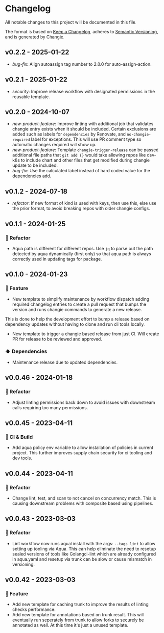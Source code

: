 # Changelog

All notable changes to this project will be documented in this file.

The format is based on [Keep a Changelog](https://keepachangelog.com/en/1.0.0/),
adheres to [Semantic Versioning](https://semver.org/spec/v2.0.0.html),
and is generated by [Changie](https://github.com/miniscruff/changie).

## v0.2.2 - 2025-01-22

- _bug-fix_: Align autoassign tag number to 2.0.0 for auto-assign-action.

## v0.2.1 - 2025-01-22

- _security_: Improve release workflow with designated permissions in the reusable template.

## v0.2.0 - 2024-10-07

- _new-product-feature_: Improve linting with additional job that validates changie entry exists when it should be included. Certain exclusions are added such as labels for `dependencies` by Renovate, and `no-changie-required` label for exceptions. This will use PR comment type so automatic changes required will show up.
- _new-product-feature_: Template `changie-trigger-release` can be passed additional file paths that `git add {}` would take allowing repos like dsv-k8s to include chart and other files that get modified during changie update to be included.
- _bug-fix_: Use the calculated label instead of hard coded value for the dependencies add.

## v0.1.2 - 2024-07-18

- _refactor_: If new format of kind is used with keys, then use this, else use the prior format, to avoid breaking repos with older changie configs.

## v0.1.1 - 2024-01-25

### 🔨 Refactor

- Aqua path is different for different repos. Use `jq` to parse out the path detected by aqua dynamically (first only) so that aqua path is always correctly used in updating tags for package.

## v0.1.0 - 2024-01-23

### 🎉 Feature

- New template to simplify maintenance by workflow dispatch adding required changelog entries to create a pull request that bumps the version and runs changie commands to generate a new release.

This is done to help the development effort to bump a release based on dependency updates without having to clone and run cli tools locally.

- New template to trigger a changie based release from just CI. Will create PR for release to be reviewed and approved.

### ⬆️ Dependencies

- Maintenance release due to updated dependencies.

## v0.0.46 - 2024-01-18

### 🔨 Refactor

- Adjust linting permissions back down to avoid issues with downstream calls requiring too many permissions.

## v0.0.45 - 2023-04-11

### 🤖 CI & Build

- Add aqua policy env variable to allow installation of policies in current project. This further improves supply chain security for ci tooling and dev tools.

## v0.0.44 - 2023-04-11

### 🔨 Refactor

- Change lint, test, and scan to not cancel on concurrency match. This is causing downstream problems with composite based using pipelines.

## v0.0.43 - 2023-03-03

### 🔨 Refactor

- Lint workflow now runs aqual install with the args: `--tags lint` to allow setting up tooling via Aqua. This can help eliminate the need to resetup sealed versions of tools like Golangci-lint which are already configured in aqua.yaml and resetup via trunk can be slow or cause mismatch in versioning.

## v0.0.42 - 2023-03-03

### 🎉 Feature

- Add new template for caching trunk to improve the results of linting checks performance.
- Add new template for annotations based on trunk result.
  This will eventually run seperately from trunk to allow forks to securely be annotated as well.
  At this time it's just a unused template.
